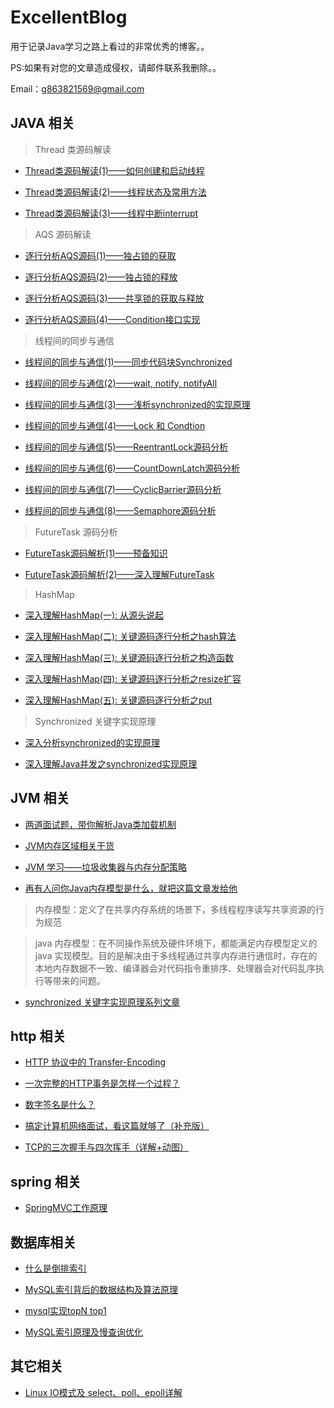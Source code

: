 # ExcellentBlog
用于记录Java学习之路上看过的非常优秀的博客。。

PS:如果有对您的文章造成侵权，请邮件联系我删除。。

Email：g863821569@gmail.com

## JAVA 相关

> Thread 类源码解读

* [Thread类源码解读(1)——如何创建和启动线程](https://segmentfault.com/a/1190000016029782)

* [Thread类源码解读(2)——线程状态及常用方法](https://segmentfault.com/a/1190000016056451)

* [Thread类源码解读(3)——线程中断interrupt](https://segmentfault.com/a/1190000016083002)

> AQS 源码解读

* [逐行分析AQS源码(1)——独占锁的获取](https://segmentfault.com/a/1190000015739343)

* [逐行分析AQS源码(2)——独占锁的释放](https://segmentfault.com/a/1190000015752512)

* [逐行分析AQS源码(3)——共享锁的获取与释放](https://segmentfault.com/a/1190000016447307)

* [逐行分析AQS源码(4)——Condition接口实现](https://segmentfault.com/a/1190000016462281)

> 线程间的同步与通信

* [线程间的同步与通信(1)——同步代码块Synchronized](https://segmentfault.com/a/1190000015979202)

* [线程间的同步与通信(2)——wait, notify, notifyAll](https://segmentfault.com/a/1190000016002355)

* [线程间的同步与通信(3)——浅析synchronized的实现原理](https://segmentfault.com/a/1190000016016459)

* [线程间的同步与通信(4)——Lock 和 Condtion](https://segmentfault.com/a/1190000016449988)

* [线程间的同步与通信(5)——ReentrantLock源码分析](https://segmentfault.com/a/1190000016503518)

* [线程间的同步与通信(6)——CountDownLatch源码分析](https://segmentfault.com/a/1190000016508108)

* [线程间的同步与通信(7)——CyclicBarrier源码分析](https://segmentfault.com/a/1190000016518256)

* [线程间的同步与通信(8)——Semaphore源码分析](https://segmentfault.com/a/1190000016533657)

> FutureTask 源码分析

* [FutureTask源码解析(1)——预备知识](https://segmentfault.com/a/1190000016542779)

* [FutureTask源码解析(2)——深入理解FutureTask](https://segmentfault.com/a/1190000016572591)

> HashMap

* [深入理解HashMap(一): 从源头说起](https://segmentfault.com/a/1190000015796727)

* [深入理解HashMap(二): 关键源码逐行分析之hash算法](https://segmentfault.com/a/1190000015798586)

* [深入理解HashMap(三): 关键源码逐行分析之构造函数](https://segmentfault.com/a/1190000015806050)

* [深入理解HashMap(四): 关键源码逐行分析之resize扩容](https://segmentfault.com/a/1190000015812438)

* [深入理解HashMap(五): 关键源码逐行分析之put](https://segmentfault.com/a/1190000015826733)

> Synchronized 关键字实现原理

* [深入分析synchronized的实现原理](https://blog.csdn.net/chenssy/article/details/54883355)

* [深入理解Java并发之synchronized实现原理](https://blog.csdn.net/javazejian/article/details/72828483)

## JVM 相关

* [两道面试题，带你解析Java类加载机制](https://www.cnblogs.com/chanshuyi/p/the_java_class_load_mechamism.html)

* [JVM内存区域相关干货](https://www.aprilyolies.top/2019/05/06/JVM%E5%86%85%E5%AD%98%E5%8C%BA%E5%9F%9F%E7%9B%B8%E5%85%B3%E5%B9%B2%E8%B4%A7/)

* [JVM 学习——垃圾收集器与内存分配策略](https://matt33.com/2016/09/18/jvm-basic2/)

* [再有人问你Java内存模型是什么，就把这篇文章发给他](https://www.hollischuang.com/archives/2550)

> 内存模型：定义了在共享内存系统的场景下，多线程程序读写共享资源的行为规范

> java 内存模型：在不同操作系统及硬件环境下，都能满足内存模型定义的 java 实现模型。目的是解决由于多线程通过共享内存进行通信时，存在的本地内存数据不一致、编译器会对代码指令重排序、处理器会对代码乱序执行等带来的问题。

* [synchronized 关键字实现原理系列文章](https://www.hollischuang.com/archives/1883)

## http 相关

* [HTTP 协议中的 Transfer-Encoding](https://www.cnblogs.com/micro-chen/p/7183275.html)

* [一次完整的HTTP事务是怎样一个过程？](https://blog.51cto.com/linux5588/1351007)

* [数字签名是什么？](http://www.ruanyifeng.com/blog/2011/08/what_is_a_digital_signature.html)

* [搞定计算机网络面试，看这篇就够了（补充版）](https://juejin.im/post/5b7be0b2e51d4538db34a51e)

* [TCP的三次握手与四次挥手（详解+动图）](https://blog.csdn.net/qzcsu/article/details/72861891)

## spring 相关

* [SpringMVC工作原理](https://www.cnblogs.com/xiaoxi/p/6164383.html)

## 数据库相关
* [什么是倒排索引](https://www.cnblogs.com/zlslch/p/6440114.html)

* [MySQL索引背后的数据结构及算法原理](http://blog.codinglabs.org/articles/theory-of-mysql-index.html)

* [mysql实现topN top1](https://www.cnblogs.com/codeOfLife/p/7410620.html)

* [MySQL索引原理及慢查询优化](https://tech.meituan.com/2014/06/30/mysql-index.html)

## 其它相关

* [Linux IO模式及 select、poll、epoll详解](https://segmentfault.com/a/1190000003063859)
